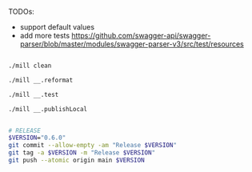 
TODOs:
- support default values
- add more tests https://github.com/swagger-api/swagger-parser/blob/master/modules/swagger-parser-v3/src/test/resources


```sh

./mill clean

./mill __.reformat

./mill __.test

./mill __.publishLocal
```

```sh

# RELEASE
$VERSION="0.6.0"
git commit --allow-empty -am "Release $VERSION"
git tag -a $VERSION -m "Release $VERSION"
git push --atomic origin main $VERSION

```
